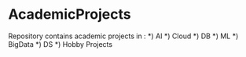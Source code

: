 # AcademicProjects
Repository contains academic projects in : 
*) AI 
*) Cloud
*) DB
*) ML
*) BigData
*) DS
*) Hobby Projects
